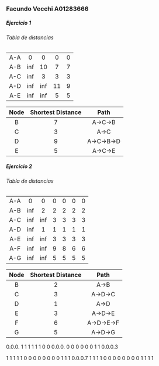 ### Facundo Vecchi A01283666

##### Ejercicio 1
###### Tabla de distancias
|     |     |     |     |     |
|:---:|:---:|:---:|:---:|:---:|
| A-A |  0  |  0  |  0  |  0  |
| A-B | inf | 10  |  7  |  7  |
| A-C | inf |  3  |  3  |  3  |
| A-D | inf | inf | 11  |  9  |
| A-E | inf | inf |  5  |  5  |

| Node | Shortest Distance |    Path    |
|:----:|:-----------------:|:----------:|
|  B   |         7         |  A->C->B   |
|  C   |         3         |    A->C    |
|  D   |         9         | A->C->B->D |
|  E   |         5         |  A->C->E   |


##### Ejercicio 2

###### Tabla de distancias
|     |     |     |     |     |     |     | 
|:---:|:---:|:---:|:---:|:---:|:---:|:---:|
| A-A |  0  |  0  |  0  |  0  |  0  |  0  |
| A-B | inf |  2  |  2  |  2  |  2  |  2  |
| A-C | inf | inf |  3  |  3  |  3  |  3  |
| A-D | inf |  1  |  1  |  1  |  1  |  1  |
| A-E | inf | inf |  3  |  3  |  3  |  3  |
| A-F | inf | inf |  9  |  8  |  6  |  6  |
| A-G | inf | inf |  5  |  5  |  5  |  5  |


| Node | Shortest Distance |    Path    |
|:----:|:-----------------:|:----------:|
|  B   |         2         |    A->B    |
|  C   |         3         |  A->D->C   |
|  D   |         1         |    A->D    |
|  E   |         3         |  A->D->E   |
|  F   |         6         | A->D->E->F | 
|  G   |         5         |  A->D->G   |


0.0.0. 1 1 1 1 1 1 0 0
0.0.0. 0 0 0 0 0 0 1 1
0.0.0.3

1 1 1 1 1 0 0 0
0 0 0 0 0 1 1 1
0.0.0.7
1 1 1 1 0 0 0 0
0 0 0 0 1 1 1 1
